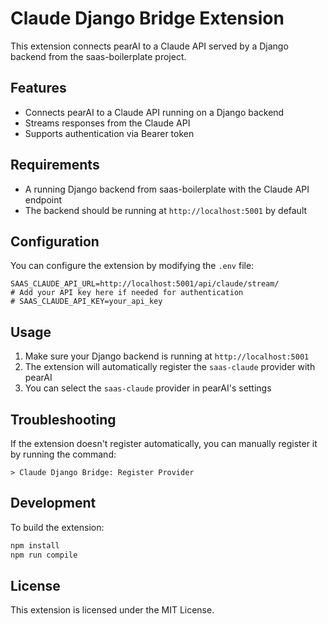 # Claude Django Bridge Extension

This extension connects pearAI to a Claude API served by a Django backend from the saas-boilerplate project.

## Features

- Connects pearAI to a Claude API running on a Django backend
- Streams responses from the Claude API
- Supports authentication via Bearer token

## Requirements

- A running Django backend from saas-boilerplate with the Claude API endpoint
- The backend should be running at `http://localhost:5001` by default

## Configuration

You can configure the extension by modifying the `.env` file:

```
SAAS_CLAUDE_API_URL=http://localhost:5001/api/claude/stream/
# Add your API key here if needed for authentication
# SAAS_CLAUDE_API_KEY=your_api_key
```

## Usage

1. Make sure your Django backend is running at `http://localhost:5001`
2. The extension will automatically register the `saas-claude` provider with pearAI
3. You can select the `saas-claude` provider in pearAI's settings

## Troubleshooting

If the extension doesn't register automatically, you can manually register it by running the command:
```
> Claude Django Bridge: Register Provider
```

## Development

To build the extension:

```bash
npm install
npm run compile
```

## License

This extension is licensed under the MIT License. 